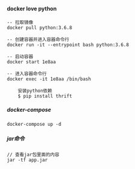 #### docker love python

```shell
-- 拉取镜像
docker pull python:3.6.8

-- 创建容器并进入容器命令行
docker run -it --entrypoint bash python:3.6.8

-- 启动容器
docker start 1e8aa

-- 进入容器命令行
docker exec -it 1e8aa /bin/bash

    安装python依赖
    $ pip install thrift
```

##### docker-compose
```shell
docker-compose up -d
```

##### jar命令
```shell
// 查看jar包里面的内容
jar -tf app.jar
```
